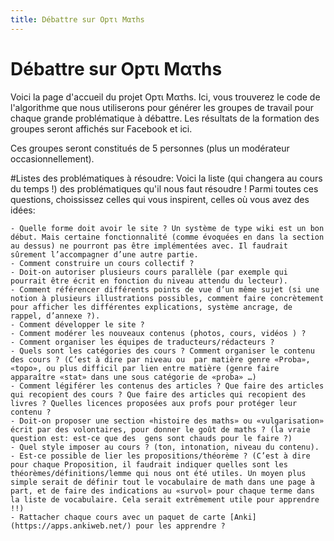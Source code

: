 ```yaml
---
title: Débattre sur Opτι Mατhs
---
```


# Débattre sur Opτι Mατhs

Voici la page d'accueil du projet Opτι Mατhs. Ici, vous trouverez le code de
l'algorithme que nous utiliserons pour générer les groupes de travail pour
chaque grande problématique à débattre. Les résultats de la formation des
groupes seront affichés sur Facebook et ici.

Ces groupes seront constitués de 5 personnes (plus un modérateur occasionnellement).


#Listes des problématiques à résoudre:
Voici la liste (qui changera au cours du temps !) des problématiques qu'il nous
faut résoudre ! Parmi toutes ces questions, choississez celles qui vous
inspirent, celles où vous avez des idées:

    - Quelle forme doit avoir le site ? Un système de type wiki est un bon début. Mais certaine fonctionnalité (comme évoquées en dans la section au dessus) ne pourront pas être implémentées avec. Il faudrait sûrement l’accompagner d’une autre partie.
    - Comment construire un cours collectif ?
    - Doit-on autoriser plusieurs cours parallèle (par exemple qui pourrait être écrit en fonction du niveau attendu du lecteur).
    - Comment référencer différents points de vue d’un même sujet (si une notion à plusieurs illustrations possibles, comment faire concrètement pour afficher les différentes explications, système ancrage, de rappel, d’annexe ?).
    - Comment développer le site ?
    - Comment modérer les nouveaux contenus (photos, cours, vidéos ) ?
    - Comment organiser les équipes de traducteurs/rédacteurs ?
    - Quels sont les catégories des cours ? Comment organiser le contenu des cours ? (C’est à dire par niveau ou  par matière genre «Proba», «topo», ou plus difficil par lien entre matière (genre faire apparaître «stat» dans une sous catégorie de «proba» …)
    - Comment légiférer les contenus des articles ? Que faire des articles qui recopient des cours ? Que faire des articles qui recopient des livres ? Quelles licences proposées aux profs pour protéger leur contenu ?
    - Doit-on proposer une section «histoire des maths» ou «vulgarisation» écrit par des volontaires, pour donner le goût de maths ? (la vraie question est: est-ce que des  gens sont chauds pour le faire ?)
    - Quel style imposer au cours ? (ton, intonation, niveau du contenu).
    - Est-ce possible de lier les propositions/théorème ? (C’est à dire pour chaque Proposition, il faudrait indiquer quelles sont les théorèmes/définitions/lemme qui nous ont été utiles. Un moyen plus simple serait de définir tout le vocabulaire de math dans une page à part, et de faire des indications au «survol» pour chaque terme dans la liste de vocabulaire. Cela serait extrêmement utile pour apprendre !!)
    - Rattacher chaque cours avec un paquet de carte [Anki](https://apps.ankiweb.net/) pour les apprendre ?
